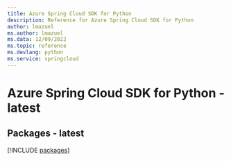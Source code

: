 ```yaml
---
title: Azure Spring Cloud SDK for Python
description: Reference for Azure Spring Cloud SDK for Python
author: lmazuel
ms.author: lmazuel
ms.data: 12/09/2022
ms.topic: reference
ms.devlang: python
ms.service: springcloud
---
```

# Azure Spring Cloud SDK for Python - latest
## Packages - latest
[!INCLUDE [packages](spring-cloud-index.md)]